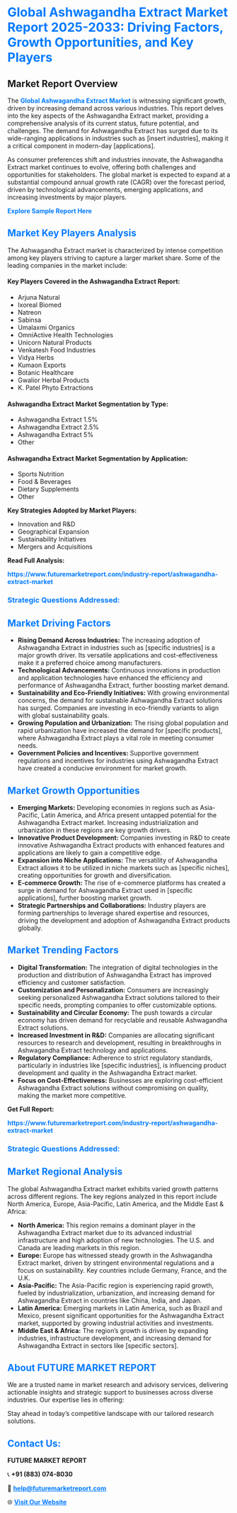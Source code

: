<h1 style="color: #007BFF;">Global Ashwagandha Extract Market Report 2025-2033: Driving Factors, Growth Opportunities, and Key Players</h1>

<section id="overview">
<h2>Market Report Overview</h2>
<p>The <a href="https://www.futuremarketreport.com/industry-report/ashwagandha-extract-market" style="color: #007BFF; text-decoration: none;"><strong>Global Ashwagandha Extract Market</strong></a> is witnessing significant growth, driven by increasing demand across various industries. This report delves into the key aspects of the Ashwagandha Extract market, providing a comprehensive analysis of its current status, future potential, and challenges. The demand for Ashwagandha Extract has surged due to its wide-ranging applications in industries such as [insert industries], making it a critical component in modern-day [applications].</p>
<p>As consumer preferences shift and industries innovate, the Ashwagandha Extract market continues to evolve, offering both challenges and opportunities for stakeholders. The global market is expected to expand at a substantial compound annual growth rate (CAGR) over the forecast period, driven by technological advancements, emerging applications, and increasing investments by major players.</p>
</section>

<section id="overview">
<p><a href="https://www.futuremarketreport.com/request-sample/reportId=28660" style="color: #007BFF; text-decoration: none;"><strong>Explore Sample Report Here</strong></a></p>
</section>

<section id="key-players">
<h2 style="color: #007BFF;">Market Key Players Analysis</h2>
<p>The Ashwagandha Extract market is characterized by intense competition among key players striving to capture a larger market share. Some of the leading companies in the market include:</p>
<h4>Key Players Covered in the Ashwagandha Extract Report:</h4>
<ul><li>Arjuna Natural</li><li>Ixoreal Biomed</li><li>Natreon</li><li>Sabinsa</li><li>Umalaxmi Organics</li><li>OmniActive Health Technologies</li><li>Unicorn Natural Products</li><li>Venkatesh Food Industries</li><li>Vidya Herbs</li><li>Kumaon Exports</li><li>Botanic Healthcare</li><li>Gwalior Herbal Products</li><li>K. Patel Phyto Extractions</li></ul>
<h4>Ashwagandha Extract Market Segmentation by Type:</h4>
<ul><li>Ashwagandha Extract 1.5%</li><li>Ashwagandha Extract 2.5%</li><li>Ashwagandha Extract 5%</li><li>Other</li></ul>

<h4>Ashwagandha Extract Market Segmentation by Application:</h4>
<ul><li>Sports Nutrition</li><li>Food &amp; Beverages</li><li>Dietary Supplements</li><li>Other</li></ul>
<p><strong>Key Strategies Adopted by Market Players:</strong></p>
<ul>
<li>Innovation and R&D</li>
<li>Geographical Expansion</li>
<li>Sustainability Initiatives</li>
<li>Mergers and Acquisitions</li>
</ul>
</section>

<section>
<p><strong>Read Full Analysis: </strong></p><a href="https://www.futuremarketreport.com/industry-report/ashwagandha-extract-market" style="color: #007BFF; text-decoration: none;"><strong>https://www.futuremarketreport.com/industry-report/ashwagandha-extract-market</strong></a>
<h3 style="color: #007BFF;">Strategic Questions Addressed:</h3>
</section>

<section id="driving-factors">
<h2 style="color: #007BFF;">Market Driving Factors</h2>
<ul>
<li><strong>Rising Demand Across Industries:</strong> The increasing adoption of Ashwagandha Extract in industries such as [specific industries] is a major growth driver. Its versatile applications and cost-effectiveness make it a preferred choice among manufacturers.</li>
<li><strong>Technological Advancements:</strong> Continuous innovations in production and application technologies have enhanced the efficiency and performance of Ashwagandha Extract, further boosting market demand.</li>
<li><strong>Sustainability and Eco-Friendly Initiatives:</strong> With growing environmental concerns, the demand for sustainable Ashwagandha Extract solutions has surged. Companies are investing in eco-friendly variants to align with global sustainability goals.</li>
<li><strong>Growing Population and Urbanization:</strong> The rising global population and rapid urbanization have increased the demand for [specific products], where Ashwagandha Extract plays a vital role in meeting consumer needs.</li>
<li><strong>Government Policies and Incentives:</strong> Supportive government regulations and incentives for industries using Ashwagandha Extract have created a conducive environment for market growth.</li>
</ul>
</section>

<section id="growth-opportunities">
<h2 style="color: #007BFF;">Market Growth Opportunities</h2>
<ul>
<li><strong>Emerging Markets:</strong> Developing economies in regions such as Asia-Pacific, Latin America, and Africa present untapped potential for the Ashwagandha Extract market. Increasing industrialization and urbanization in these regions are key growth drivers.</li>
<li><strong>Innovative Product Development:</strong> Companies investing in R&D to create innovative Ashwagandha Extract products with enhanced features and applications are likely to gain a competitive edge.</li>
<li><strong>Expansion into Niche Applications:</strong> The versatility of Ashwagandha Extract allows it to be utilized in niche markets such as [specific niches], creating opportunities for growth and diversification.</li>
<li><strong>E-commerce Growth:</strong> The rise of e-commerce platforms has created a surge in demand for Ashwagandha Extract used in [specific applications], further boosting market growth.</li>
<li><strong>Strategic Partnerships and Collaborations:</strong> Industry players are forming partnerships to leverage shared expertise and resources, driving the development and adoption of Ashwagandha Extract products globally.</li>
</ul>
</section>

<section id="trending-factors">
<h2 style="color: #007BFF;">Market Trending Factors</h2>
<ul>
<li><strong>Digital Transformation:</strong> The integration of digital technologies in the production and distribution of Ashwagandha Extract has improved efficiency and customer satisfaction.</li>
<li><strong>Customization and Personalization:</strong> Consumers are increasingly seeking personalized Ashwagandha Extract solutions tailored to their specific needs, prompting companies to offer customizable options.</li>
<li><strong>Sustainability and Circular Economy:</strong> The push towards a circular economy has driven demand for recyclable and reusable Ashwagandha Extract solutions.</li>
<li><strong>Increased Investment in R&D:</strong> Companies are allocating significant resources to research and development, resulting in breakthroughs in Ashwagandha Extract technology and applications.</li>
<li><strong>Regulatory Compliance:</strong> Adherence to strict regulatory standards, particularly in industries like [specific industries], is influencing product development and quality in the Ashwagandha Extract market.</li>
<li><strong>Focus on Cost-Effectiveness:</strong> Businesses are exploring cost-efficient Ashwagandha Extract solutions without compromising on quality, making the market more competitive.</li>
</ul>
</section>

<section>
<p><strong>Get Full Report: </strong></p><a href="https://www.futuremarketreport.com/industry-report/ashwagandha-extract-market" style="color: #007BFF; text-decoration: none;"><strong>https://www.futuremarketreport.com/industry-report/ashwagandha-extract-market</strong></a>
<h3 style="color: #007BFF;">Strategic Questions Addressed:</h3>
</section>


<section id="regional-analysis">
<h2 style="color: #007BFF;">Market Regional Analysis</h2>
<p>The global Ashwagandha Extract market exhibits varied growth patterns across different regions. The key regions analyzed in this report include North America, Europe, Asia-Pacific, Latin America, and the Middle East & Africa:</p>
<ul>
<li><strong>North America:</strong> This region remains a dominant player in the Ashwagandha Extract market due to its advanced industrial infrastructure and high adoption of new technologies. The U.S. and Canada are leading markets in this region.</li>
<li><strong>Europe:</strong> Europe has witnessed steady growth in the Ashwagandha Extract market, driven by stringent environmental regulations and a focus on sustainability. Key countries include Germany, France, and the U.K.</li>
<li><strong>Asia-Pacific:</strong> The Asia-Pacific region is experiencing rapid growth, fueled by industrialization, urbanization, and increasing demand for Ashwagandha Extract in countries like China, India, and Japan.</li>
<li><strong>Latin America:</strong> Emerging markets in Latin America, such as Brazil and Mexico, present significant opportunities for the Ashwagandha Extract market, supported by growing industrial activities and investments.</li>
<li><strong>Middle East & Africa:</strong> The region’s growth is driven by expanding industries, infrastructure development, and increasing demand for Ashwagandha Extract in sectors like [specific sectors].</li>
</ul>
</section>

<footer>
<h2 style="color: #007BFF;">About FUTURE MARKET REPORT</h2>
<p>We are a trusted name in market research and advisory services, delivering actionable insights and strategic support to businesses across diverse industries. Our expertise lies in offering:</p>

<p>Stay ahead in today’s competitive landscape with our tailored research solutions.</p>

<h2 style="color: #007BFF;">Contact Us:</h2>
<p><strong>FUTURE MARKET REPORT</strong></p>
<p>📞 <strong>+91 (883) 074-8030</strong></p>
<p>📧 <strong><a href="mailto:help@futuremarketreport.com" style="color: #007BFF;">help@futuremarketreport.com</a></strong></p>
<p>🌐 <strong><a href="https://www.futuremarketreport.com/" style="color: #007BFF;">Visit Our Website</a></strong></p>
</footer>